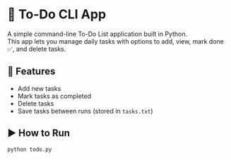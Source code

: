 # 📝 To-Do CLI App

A simple command-line To-Do List application built in Python.  
This app lets you manage daily tasks with options to add, view, mark done ✅, and delete tasks.

## 🔧 Features
- Add new tasks
- Mark tasks as completed
- Delete tasks
- Save tasks between runs (stored in `tasks.txt`)

## ▶️ How to Run

```bash
python todo.py
